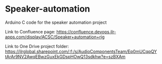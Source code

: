 # Speaker-automation
Arduino C code for the speaker automation project

Link to Confluence page: https://confluence.devops.jlr-apps.com/display/ACSC/Speaker+automation+rig

Link to One Drive project folder: https://jlrglobal.sharepoint.com/:f:/s/AudioComponentsTeam/Ep0mUCqpQYtArAr9NV2AwqEBwzGuxEkGDspHOwQ13sdkhw?e=szBXAm
